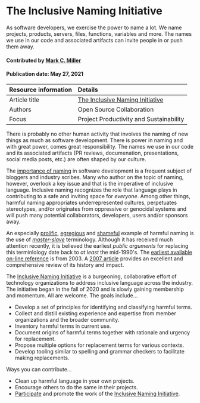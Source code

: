 # The Inclusive Naming Initiative
<!--deck text start-->
As software developers, we exercise the power to name a lot. We name projects, products, servers, files, functions, variables and more. The names we use in our code and associated artifacts can invite people in or push them away.
<!--deck text end-->

#### Contributed by [Mark C. Miller](https://github.com/markcmiller86 "Mark C. Miller GitHub Profile")
#### Publication date: May 27, 2021

Resource information | Details
:--- | :--- 
Article title  | [The Inclusive Naming Initiative](https://inclusivenaming.org)
Authors | Open Source Collaboration
Focus | Project Productivity and Sustainability

There is probably no other human activity that involves the naming of new things as much as software development.
There is power in naming and with great power, comes great responsibility.
The names we use in our code and its associated artifacts (PR reviews, documenation, presentations, social media posts, etc.) are often shaped by our culture.

The [importance of naming](https://carlalexander.ca/importance-naming-programming/) in software development is a frequent subject of bloggers and industry scribes.
Many who author on the topic of naming, however, overlook a key issue and that is the imperative of inclusive language.
Inclusive naming recognizes the role that language plays in contributing to a safe and inviting space for *everyone*.
Among other things, harmful naming appropriates underrepresented cultures, perpetuates stereotypes, and/or originates from oppressive or genocidal systems and will push many potential collaborators, developers, users and/or sponsors away.

An especially [prolific](https://github.com/search?q=master+slave&type=code), [egregious](https://www.wired.com/story/tech-confronts-use-labels-master-slave/) and [shameful](https://www.washingtonpost.com/opinions/2020/06/12/tech-industry-has-an-ugly-master-slave-problem/) example of harmful naming is the use of [*master-slave*](https://en.wikipedia.org/wiki/Master/slave_(technology)) terminology.
Although it has received much attention recently, it is believed the earliest *public arguments* for replacing this terminlology date back to *at least* the mid-1990's.
The [earliest available on-line reference](http://www.cnn.com/2003/TECH/ptech/11/26/master.term.reut/index.html) is from 2003.
A [2007 article](https://www.jstor.org/stable/40061475) provides an excellent and comprehensive review of its history and impact.  

The [Inclusive Naming Initiative](https://inclusivenaming.org) is a burgeoning, collaborative effort of technology organizations to address inclusive language across the industry.
The initiative began in the fall of 2020 and is slowly gaining membership and momentum.
All are welcome.
The goals include...

* Develop a set of principles for identifying and classifying harmful terms.
* Collect and distill existing experience and expertise from member organizations and the broader community.
* Inventory harmful terms in current use.
* Document origins of harmful terms together with rationale and urgency for replacement.
* Propose multiple options for replacement terms for various contexts.
* Develop tooling similar to spelling and grammar checkers to facilitate making replacements.

Ways you can contribute...

* Clean up harmful language in your own projects. 
* Encourage others to do the same in their projects.
* [Participate](https://inclusivenaming.org/participate/) and promote the work of the [Inclusive Naming Initiative](https://inclusivenaming.org/).
